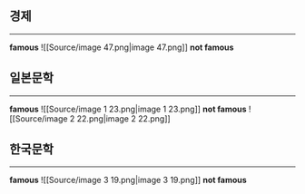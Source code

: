 ## 경제
---
**famous**
![[Source/image 47.png|image 47.png]]
**not famous**
  
  
## 일본문학
---
**famous**
![[Source/image 1 23.png|image 1 23.png]]
**not famous**
![[Source/image 2 22.png|image 2 22.png]]
  
  
## 한국문학
---
**famous**
![[Source/image 3 19.png|image 3 19.png]]
**not famous**